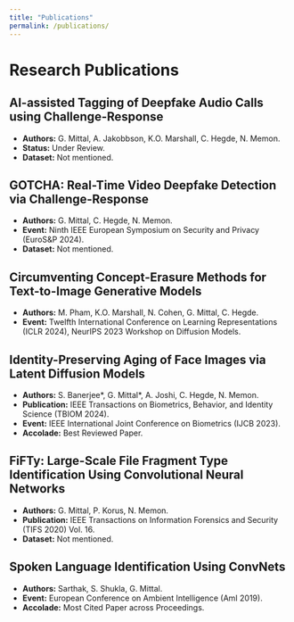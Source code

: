 ```yaml
---
title: "Publications"
permalink: /publications/
---
```


# Research Publications

## AI-assisted Tagging of Deepfake Audio Calls using Challenge-Response
- **Authors:** G. Mittal, A. Jakobbson, K.O. Marshall, C. Hegde, N. Memon.
- **Status:** Under Review.
- **Dataset:** Not mentioned.

## GOTCHA: Real-Time Video Deepfake Detection via Challenge-Response
- **Authors:** G. Mittal, C. Hegde, N. Memon.
- **Event:** Ninth IEEE European Symposium on Security and Privacy (EuroS&P 2024).
- **Dataset:** Not mentioned.

## Circumventing Concept-Erasure Methods for Text-to-Image Generative Models
- **Authors:** M. Pham, K.O. Marshall, N. Cohen, G. Mittal, C. Hegde.
- **Event:** Twelfth International Conference on Learning Representations (ICLR 2024), NeurIPS 2023 Workshop on Diffusion Models.

## Identity-Preserving Aging of Face Images via Latent Diffusion Models
- **Authors:** S. Banerjee*, G. Mittal*, A. Joshi, C. Hegde, N. Memon.
- **Publication:** IEEE Transactions on Biometrics, Behavior, and Identity Science (TBIOM 2024).
- **Event:** IEEE International Joint Conference on Biometrics (IJCB 2023).
- **Accolade:** Best Reviewed Paper.

## FiFTy: Large-Scale File Fragment Type Identification Using Convolutional Neural Networks
- **Authors:** G. Mittal, P. Korus, N. Memon.
- **Publication:** IEEE Transactions on Information Forensics and Security (TIFS 2020) Vol. 16.
- **Dataset:** Not mentioned.

## Spoken Language Identification Using ConvNets
- **Authors:** Sarthak, S. Shukla, G. Mittal.
- **Event:** European Conference on Ambient Intelligence (AmI 2019).
- **Accolade:** Most Cited Paper across Proceedings.
